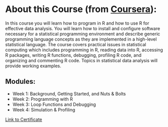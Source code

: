 # About this Course (from [Coursera](https://www.coursera.org/learn/r-programming?specialization=jhu-data-science)):
In this course you will learn how to program in R and how to use R for effective data analysis. You will learn how to install and configure software necessary for a statistical programming environment and describe generic programming language concepts as they are implemented in a high-level statistical language. The course covers practical issues in statistical computing which includes programming in R, reading data into R, accessing R packages, writing R functions, debugging, profiling R code, and organizing and commenting R code. Topics in statistical data analysis will provide working examples.


## Modules:
- Week 1: Background, Getting Started, and Nuts & Bolts
- Week 2: Programming with R
- Week 3: Loop Functions and Debugging
- Week 4: Simulation & Profiling

[Link to Certificate](https://coursera.org/share/e1ee5c20384b1c84243c8620e003dc6c)
